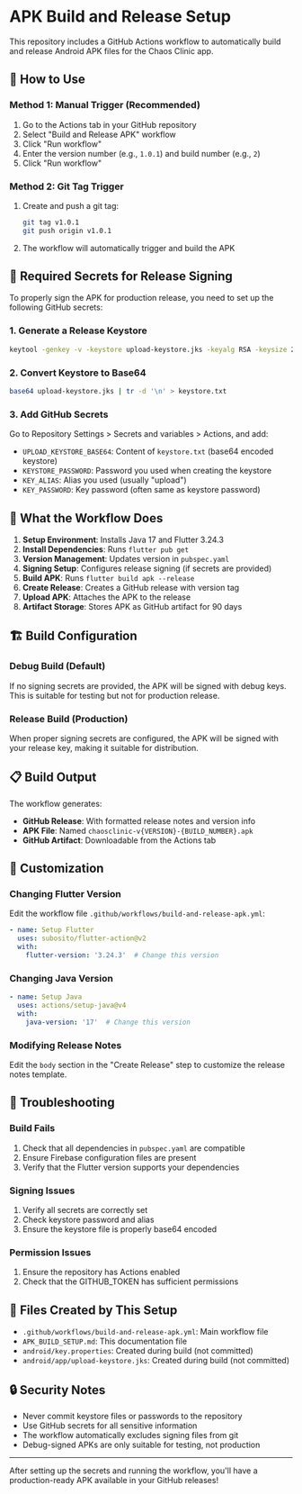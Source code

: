 # APK Build and Release Setup

This repository includes a GitHub Actions workflow to automatically build and release Android APK files for the Chaos Clinic app.

## 🚀 How to Use

### Method 1: Manual Trigger (Recommended)
1. Go to the Actions tab in your GitHub repository
2. Select "Build and Release APK" workflow
3. Click "Run workflow"
4. Enter the version number (e.g., `1.0.1`) and build number (e.g., `2`)
5. Click "Run workflow"

### Method 2: Git Tag Trigger
1. Create and push a git tag:
   ```bash
   git tag v1.0.1
   git push origin v1.0.1
   ```
2. The workflow will automatically trigger and build the APK

## 🔐 Required Secrets for Release Signing

To properly sign the APK for production release, you need to set up the following GitHub secrets:

### 1. Generate a Release Keystore
```bash
keytool -genkey -v -keystore upload-keystore.jks -keyalg RSA -keysize 2048 -validity 10000 -alias upload
```

### 2. Convert Keystore to Base64
```bash
base64 upload-keystore.jks | tr -d '\n' > keystore.txt
```

### 3. Add GitHub Secrets
Go to Repository Settings > Secrets and variables > Actions, and add:

- `UPLOAD_KEYSTORE_BASE64`: Content of `keystore.txt` (base64 encoded keystore)
- `KEYSTORE_PASSWORD`: Password you used when creating the keystore
- `KEY_ALIAS`: Alias you used (usually "upload")
- `KEY_PASSWORD`: Key password (often same as keystore password)

## 📱 What the Workflow Does

1. **Setup Environment**: Installs Java 17 and Flutter 3.24.3
2. **Install Dependencies**: Runs `flutter pub get`
3. **Version Management**: Updates version in `pubspec.yaml`
4. **Signing Setup**: Configures release signing (if secrets are provided)
5. **Build APK**: Runs `flutter build apk --release`
6. **Create Release**: Creates a GitHub release with version tag
7. **Upload APK**: Attaches the APK to the release
8. **Artifact Storage**: Stores APK as GitHub artifact for 90 days

## 🏗️ Build Configuration

### Debug Build (Default)
If no signing secrets are provided, the APK will be signed with debug keys. This is suitable for testing but not for production release.

### Release Build (Production)
When proper signing secrets are configured, the APK will be signed with your release key, making it suitable for distribution.

## 📋 Build Output

The workflow generates:
- **GitHub Release**: With formatted release notes and version info
- **APK File**: Named `chaosclinic-v{VERSION}-{BUILD_NUMBER}.apk`
- **GitHub Artifact**: Downloadable from the Actions tab

## 🔧 Customization

### Changing Flutter Version
Edit the workflow file `.github/workflows/build-and-release-apk.yml`:
```yaml
- name: Setup Flutter
  uses: subosito/flutter-action@v2
  with:
    flutter-version: '3.24.3'  # Change this version
```

### Changing Java Version
```yaml
- name: Setup Java
  uses: actions/setup-java@v4
  with:
    java-version: '17'  # Change this version
```

### Modifying Release Notes
Edit the `body` section in the "Create Release" step to customize the release notes template.

## 🐛 Troubleshooting

### Build Fails
1. Check that all dependencies in `pubspec.yaml` are compatible
2. Ensure Firebase configuration files are present
3. Verify that the Flutter version supports your dependencies

### Signing Issues
1. Verify all secrets are correctly set
2. Check keystore password and alias
3. Ensure the keystore file is properly base64 encoded

### Permission Issues
1. Ensure the repository has Actions enabled
2. Check that the GITHUB_TOKEN has sufficient permissions

## 📄 Files Created by This Setup

- `.github/workflows/build-and-release-apk.yml`: Main workflow file
- `APK_BUILD_SETUP.md`: This documentation file
- `android/key.properties`: Created during build (not committed)
- `android/app/upload-keystore.jks`: Created during build (not committed)

## 🔒 Security Notes

- Never commit keystore files or passwords to the repository
- Use GitHub secrets for all sensitive information
- The workflow automatically excludes signing files from git
- Debug-signed APKs are only suitable for testing, not production

---

After setting up the secrets and running the workflow, you'll have a production-ready APK available in your GitHub releases!